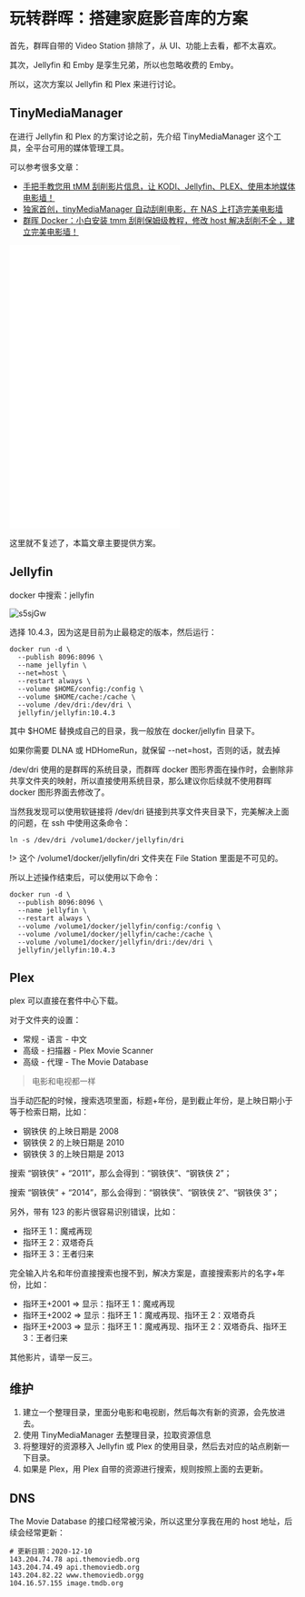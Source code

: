 # 玩转群晖：搭建家庭影音库的方案

首先，群晖自带的 Video Station 排除了，从 UI、功能上去看，都不太喜欢。

其次，Jellyfin 和 Emby 是孪生兄弟，所以也忽略收费的 Emby。

所以，这次方案以 Jellyfin 和 Plex 来进行讨论。

## TinyMediaManager

在进行 Jellyfin 和 Plex 的方案讨论之前，先介绍 TinyMediaManager 这个工具，全平台可用的媒体管理工具。

可以参考很多文章：

- [手把手教您用 tMM 刮削影片信息，让 KODI、Jellyfin、PLEX、使用本地媒体电影墙！](https://post.smzdm.com/p/a4wkqw37/)
- [独家首创，tinyMediaManager 自动刮削电影，在 NAS 上打造完美电影墙](https://post.smzdm.com/p/aekegq2k/)
- [群晖 Docker：小白安装 tmm 刮削保姆级教程，修改 host 解决刮削不全 ，建立完美电影墙！](https://post.smzdm.com/p/ar0nq5dg/)

<iframe height="500" src="//player.bilibili.com/player.html?aid=73683523&bvid=BV1DE41187FG&cid=126029948&page=1" scrolling="no" border="0" frameborder="no" framespacing="0" allowfullscreen="true">
</iframe>

这里就不复述了，本篇文章主要提供方案。

## Jellyfin

docker 中搜索：jellyfin

![s5sjGw](/images/2020/12/30/s5sjGw.png)

选择 10.4.3，因为这是目前为止最稳定的版本，然后运行：

```shell
docker run -d \
  --publish 8096:8096 \
  --name jellyfin \
  --net=host \
  --restart always \
  --volume $HOME/config:/config \
  --volume $HOME/cache:/cache \
  --volume /dev/dri:/dev/dri \
  jellyfin/jellyfin:10.4.3
```

其中 $HOME 替换成自己的目录，我一般放在 docker/jellyfin 目录下。

如果你需要 DLNA 或 HDHomeRun，就保留 --net=host，否则的话，就去掉

/dev/dri 使用的是群晖的系统目录，而群晖 docker 图形界面在操作时，会删除非共享文件夹的映射，所以直接使用系统目录，那么建议你后续就不使用群晖 docker 图形界面去修改了。

当然我发现可以使用软链接将 /dev/dri 链接到共享文件夹目录下，完美解决上面的问题，在 ssh 中使用这条命令：

```shell
ln -s /dev/dri /volume1/docker/jellyfin/dri
```

!> 这个 /volume1/docker/jellyfin/dri 文件夹在 File Station 里面是不可见的。

所以上述操作结束后，可以使用以下命令：

```shell
docker run -d \
  --publish 8096:8096 \
  --name jellyfin \
  --restart always \
  --volume /volume1/docker/jellyfin/config:/config \
  --volume /volume1/docker/jellyfin/cache:/cache \
  --volume /volume1/docker/jellyfin/dri:/dev/dri \
  jellyfin/jellyfin:10.4.3
```

## Plex

plex 可以直接在套件中心下载。

对于文件夹的设置：

- 常规 - 语言 - 中文
- 高级 - 扫描器 - Plex Movie Scanner
- 高级 - 代理 - The Movie Database

> 电影和电视都一样

当手动匹配的时候，搜索选项里面，标题+年份，是到截止年份，是上映日期小于等于检索日期，比如：

- 钢铁侠 的上映日期是 2008
- 钢铁侠 2 的上映日期是 2010
- 钢铁侠 3 的上映日期是 2013

搜索 “钢铁侠” + “2011”，那么会得到：“钢铁侠”、“钢铁侠 2”；

搜索 “钢铁侠” + “2014”，那么会得到：“钢铁侠”、“钢铁侠 2”、“钢铁侠 3”；

另外，带有 123 的影片很容易识别错误，比如：

- 指环王 1：魔戒再现
- 指环王 2：双塔奇兵
- 指环王 3：王者归来

完全输入片名和年份直接搜索也搜不到，解决方案是，直接搜索影片的名字+年份，比如：

- 指环王+2001 => 显示：指环王 1：魔戒再现
- 指环王+2002 => 显示：指环王 1：魔戒再现、指环王 2：双塔奇兵
- 指环王+2003 => 显示：指环王 1：魔戒再现、指环王 2：双塔奇兵、指环王 3：王者归来

其他影片，请举一反三。

## 维护

1. 建立一个整理目录，里面分电影和电视剧，然后每次有新的资源，会先放进去。
2. 使用 TinyMediaManager 去整理目录，拉取资源信息
3. 将整理好的资源移入 Jellyfin 或 Plex 的使用目录，然后去对应的站点刷新一下目录。
4. 如果是 Plex，用 Plex 自带的资源进行搜索，规则按照上面的去更新。

## DNS

The Movie Database 的接口经常被污染，所以这里分享我在用的 host 地址，后续会经常更新：

```dns
# 更新日期：2020-12-10
143.204.74.78 api.themoviedb.org
143.204.74.49 api.themoviedb.org
143.204.82.22 www.themoviedb.orgg
104.16.57.155 image.tmdb.org
```
